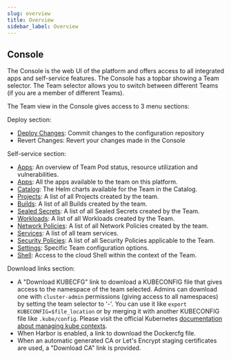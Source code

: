 ```yaml
---
slug: overview
title: Overview
sidebar_label: Overview
---
```


<!-- ![Console apps](img/apps.png) -->

## Console

The Console is the web UI of the platform and offers access to all integrated apps and self-service features. The Console has a topbar showing a Team selector. The Team selector allows you to switch between different Teams (if you are a member of different Teams).

The Team view in the Console gives access to 3 menu sections:

Deploy section:

- [Deploy Changes](deploy-changes): Commit changes to the configuration repository
- Revert Changes: Revert your changes made in the Console

Self-service section:

- [Apps](dashboard.md): An overview of Team Pod status, resource utilization and vulnerabilities.
- [Apps](apps.md): All the apps available to the team on this platform.
- [Catalog](catalog.md): The Helm charts available for the Team in the Catalog.
- [Projects](projects.md): A list of all Projects created by the team.
- [Builds](builds.md): A list of all Builds created by the team.
- [Sealed Secrets](sealed-secrets.md): A list of all Sealed Secrets created by the Team.
- [Workloads](workloads.md): A list of all Workloads created by the Team.
- [Network Policies](netpols.md): A list of all Network Policies created by the team.
- [Services](services.md): A list of all team services.
- [Security Policies](security-policies.md): A list of all Security Policies applicable to the Team.
- [Settings](settings.md): Specific Team configuration options.
- [Shell](shell.md): Access to the cloud Shell within the context of the Team.

Download links section:

- A "Download KUBECFG" link to download a KUBECONFIG file that gives access to the namespace of the team selected. Admins can download one with `cluster-admin` permissions (giving access to all namespaces) by setting the team selector to '-'. You can use it like `export KUBECONFIG=$file_location` or by merging it with another KUBECONFIG file like `.kube/config`. Please visit the official Kubernetes [documentation about managing kube contexts](https://kubernetes.io/docs/concepts/configuration/organize-cluster-access-kubeconfig/).
- When Harbor is enabled, a link to download the Dockercfg file.
- When an automatic generated CA or Let's Encrypt staging certificates are used, a "Download CA" link is provided.

